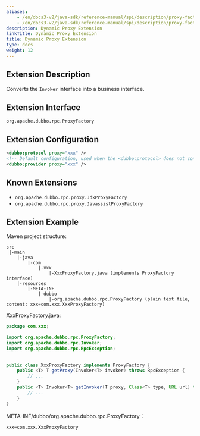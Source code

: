 ```yaml
---
aliases:
    - /en/docs3-v2/java-sdk/reference-manual/spi/description/proxy-factory/
    - /en/docs3-v2/java-sdk/reference-manual/spi/description/proxy-factory/
description: Dynamic Proxy Extension
linkTitle: Dynamic Proxy Extension
title: Dynamic Proxy Extension
type: docs
weight: 12
---
```







## Extension Description

Converts the `Invoker` interface into a business interface.

## Extension Interface

`org.apache.dubbo.rpc.ProxyFactory`

## Extension Configuration

```xml
<dubbo:protocol proxy="xxx" />
<!-- Default configuration, used when the <dubbo:protocol> does not configure the proxy attribute -->
<dubbo:provider proxy="xxx" />
```

## Known Extensions

* `org.apache.dubbo.rpc.proxy.JdkProxyFactory`
* `org.apache.dubbo.rpc.proxy.JavassistProxyFactory`

## Extension Example

Maven project structure:

```
src
 |-main
    |-java
        |-com
            |-xxx
                |-XxxProxyFactory.java (implements ProxyFactory interface)
    |-resources
        |-META-INF
            |-dubbo
                |-org.apache.dubbo.rpc.ProxyFactory (plain text file, content: xxx=com.xxx.XxxProxyFactory)
```

XxxProxyFactory.java:

```java
package com.xxx;
 
import org.apache.dubbo.rpc.ProxyFactory;
import org.apache.dubbo.rpc.Invoker;
import org.apache.dubbo.rpc.RpcException;
 
 
public class XxxProxyFactory implements ProxyFactory {
    public <T> T getProxy(Invoker<T> invoker) throws RpcException {
        // ...
    }
    public <T> Invoker<T> getInvoker(T proxy, Class<T> type, URL url) throws RpcException {
        // ...
    }
}
```

META-INF/dubbo/org.apache.dubbo.rpc.ProxyFactory：

```properties
xxx=com.xxx.XxxProxyFactory
```

